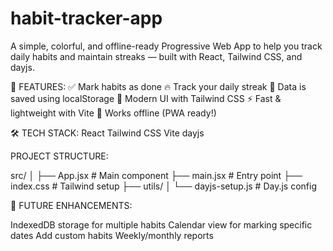 # habit-tracker-app

A simple, colorful, and offline-ready Progressive Web App to help you track daily habits and maintain streaks — built with React, Tailwind CSS, and dayjs. 

📸 FEATURES:
  ✅ Mark habits as done
  🔥 Track your daily streak
  💾 Data is saved using localStorage
  🎨 Modern UI with Tailwind CSS
  ⚡ Fast & lightweight with Vite
  📴 Works offline (PWA ready!)

🛠 TECH STACK:
  React
  Tailwind CSS
  Vite
  dayjs 

PROJECT STRUCTURE: 

  src/
│
├── App.jsx            # Main component
├── main.jsx           # Entry point
├── index.css          # Tailwind setup
├── utils/
│   └── dayjs-setup.js # Day.js config

📌 FUTURE ENHANCEMENTS: 
 
 IndexedDB storage for multiple habits
 Calendar view for marking specific dates
 Add custom habits
 Weekly/monthly reports
